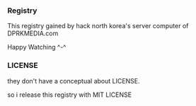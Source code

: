### Registry

This registry gained by hack north korea's server computer of DPRKMEDIA.com 

Happy Watching ^-^


### LICENSE

they don't have a conceptual about LICENSE.

so i release this registry with MIT LICENSE

